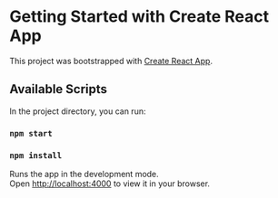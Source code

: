 # Getting Started with Create React App

This project was bootstrapped with [Create React App](https://github.com/facebook/create-react-app).

## Available Scripts

In the project directory, you can run:

### `npm start`
### `npm install`
Runs the app in the development mode.\
Open [http://localhost:4000](http://localhost:3000) to view it in your browser.
